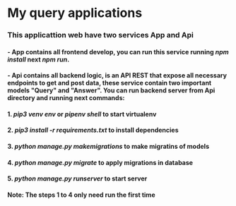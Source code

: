 # My query applications

### This applicattion web have two services App and Api

#### - App contains all frontend develop, you can run this service running *npm install* next *npm run*.

#### - Api contains all backend logic, is an API REST that expose all necessary endpoints to get and post data, these service contain two important models "Query" and "Answer". You can run backend server from Api directory and running next commands:

#### 1. *pip3 venv env* or *pipenv shell* to start virtualenv 
#### 2. *pip3 install -r requirements.txt* to install dependencies 
#### 3. *python manage.py makemigrations* to make migratins of models
#### 4. *python manage.py migrate* to apply migrations in database
#### 5. *python manage.py runserver* to start server

#### Note: The steps 1 to 4 only need run the first time 